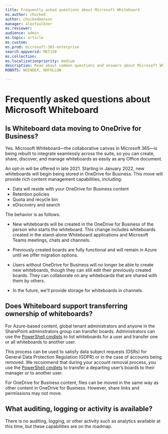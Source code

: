 ```yaml
---
title: Frequently asked questions about Microsoft Whiteboard
ms.author: chucked
author: chuckedmonson
manager: alexfaulkner
ms.reviewer: 
audience: admin
ms.topic: article
ms.custom: 
ms.prod: microsoft-365-enterprise
search.appverid: MET150
ms.collection: 
ms.localizationpriority: medium
description: Read about common questions and answers about Microsoft Whiteboard.
ROBOTS: NOINDEX, NOFOLLOW

---
```


# Frequently asked questions about Microsoft Whiteboard

## Is Whiteboard data moving to OneDrive for Business? 

Yes. Microsoft Whiteboard—the collaborative canvas in Microsoft 365—is being rebuilt to integrate seamlessly across the suite, so you can create, share, discover, and manage whiteboards as easily as any Office document. 

An opt-in will be offered in late 2021. Starting in January 2022, new whiteboards will begin being stored in OneDrive for Business. This move will provide rich content management capabilities, including: 

- Data will reside with your OneDrive for Business content
- Retention policies 
- Quota and recycle bin
- eDiscovery and search

The behavior is as follows: 

- New whiteboards will be created in the OneDrive for Business of the person who starts the whiteboard. This change includes whiteboards created in the stand-alone Whiteboard applications and Microsoft Teams meetings, chats and channels.  

- Previously created boards are fully functional and will remain in Azure until we offer migration options.  

- Users without OneDrive for Business will no longer be able to create new whiteboards, though they can still edit their previously created boards. They can collaborate on any whiteboards that are shared with them by others. 

- In the future, we'll provide storage for whiteboards in channels. 

## Does Whiteboard support transferring ownership of whiteboards?

For Azure-based content, global tenant administrators and anyone in the SharePoint administrators group can transfer boards. Administrators can use the [PowerShell cmdlets](https://docs.microsoft.com/powershell/whiteboard/?view=whiteboard-ps) to list whiteboards for a user and transfer one or all whiteboards to another user.

This process can be used to satisfy data subject requests (DSRs) for General Data Protection Regulation (GDPR) or in the case of accounts being removed. We recommend that during your account removal process, you use the [PowerShell cmdlets](https://docs.microsoft.com/powershell/whiteboard/?view=whiteboard-ps) to transfer a departing user’s boards to their manager or to another user.

For OneDrive for Business content, files can be moved in the same way as other content in OneDrive for Business. However, share links and permissions may not move.

## What auditing, logging or activity is available?

There is no auditing, logging, or other activity such as analytics available at this time, but these capabilities are on the roadmap.
